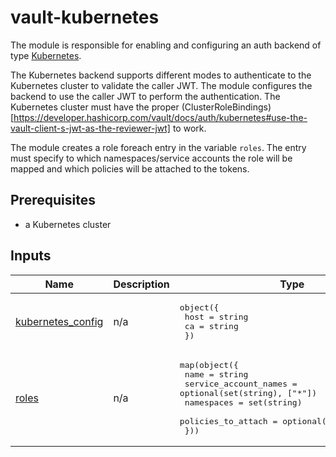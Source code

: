 # vault-kubernetes

The module is responsible for enabling and configuring an auth backend of type [Kubernetes](https://developer.hashicorp.com/vault/docs/auth/kubernetes).

The Kubernetes backend supports different modes to authenticate to the Kubernetes cluster to validate the caller JWT. The module configures the backend to use the caller JWT to perform the authentication. The Kubernetes cluster must have the proper (ClusterRoleBindings)[https://developer.hashicorp.com/vault/docs/auth/kubernetes#use-the-vault-client-s-jwt-as-the-reviewer-jwt] to work.


The module creates a role foreach entry in the variable `roles`. The entry must specify to which namespaces/service accounts the role will be mapped and which policies will be attached to the tokens.
## Prerequisites

* a Kubernetes cluster

<!-- BEGIN_TF_DOCS -->
<!-- This section will be overridden by terraform-docs. Do not change it.-->
## Inputs

| Name | Description | Type | Default | Required |
|------|-------------|------|---------|:--------:|
| <a name="input_kubernetes_config"></a> [kubernetes\_config](#input\_kubernetes\_config) | n/a | <pre>object({<br>    host = string<br>    ca = string<br>  })</pre> | n/a | yes |
| <a name="input_roles"></a> [roles](#input\_roles) | n/a | <pre>map(object({<br>    name = string<br>    service_account_names = optional(set(string), ["*"])<br>    namespaces = set(string)<br>    policies_to_attach = optional(set(string), [])<br>  }))</pre> | `{}` | no |
<!-- END_TF_DOCS -->